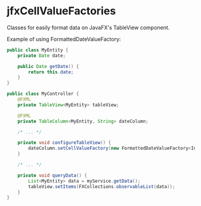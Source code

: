 jfxCellValueFactories
=====================

Classes for easily format data on JavaFX's TableView component.

Example of using FormattedDateValueFactory:

```java
public class MyEntity {
	private Date date;

	public Date getDate() {
		return this.date;
	}
}

public class MyController {
	@FXML
	private TableView<MyEntity> tableView;

	@FXML
	private TableColumn<MyEntity, String> dateColumn;

	/* ... */

	private void configureTableView() {
		dateColumn.setCellValueFactory(new FormattedDateValueFactory<InvoiceTableEntry>("date", "dd/MM/yyyy"));
	}

	/* ... */

	private void queryData() {
		List<MyEntity> data = myService.getData();
		tableView.setItems(FXCollections.observableList(data));
	}
}
```
